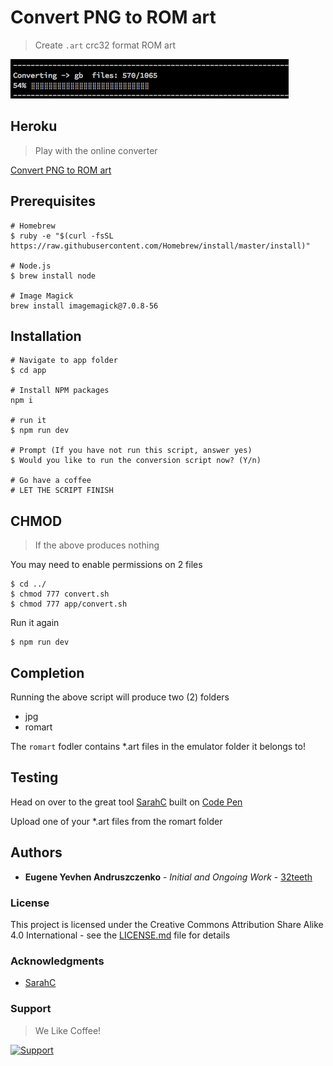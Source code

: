# Convert PNG to ROM art
> Create ```.art``` crc32 format ROM art

![Preview](preview.gif)

## Heroku
> Play with the online converter

[Convert PNG to ROM art](https://convert-image-to-rom-art.herokuapp.com/)

## Prerequisites

```shell
# Homebrew
$ ruby -e "$(curl -fsSL https://raw.githubusercontent.com/Homebrew/install/master/install)"

# Node.js
$ brew install node

# Image Magick
brew install imagemagick@7.0.8-56
```

## Installation

```shell
# Navigate to app folder
$ cd app

# Install NPM packages
npm i

# run it
$ npm run dev

# Prompt (If you have not run this script, answer yes)
$ Would you like to run the conversion script now? (Y/n)

# Go have a coffee
# LET THE SCRIPT FINISH
```

## CHMOD
> If the above produces nothing

You may need to enable permissions on 2 files
```
$ cd ../
$ chmod 777 convert.sh
$ chmod 777 app/convert.sh
```

Run it again
```
$ npm run dev
```

## Completion

Running the above script will produce two (2) folders

* jpg
* romart

The ```romart``` fodler contains *.art files in the emulator folder it belongs to!

## Testing

Head on over to the great tool [SarahC](https://codepen.io/SarahC/) built on [Code Pen](https://codepen.io/SarahC/pen/dgMLjR)

Upload one of your *.art files from the romart folder

## Authors

* **Eugene Yevhen Andruszczenko** - *Initial and Ongoing Work* - [32teeth](https://github.com/32teeth)

### License

This project is licensed under the Creative Commons Attribution Share Alike 4.0 International - see the [LICENSE.md](LICENSE.md) file for details

### Acknowledgments

* [SarahC](https://codepen.io/SarahC/)


### Support
> We Like Coffee!

[![Support](https://raw.githubusercontent.com/retro-esp32/RetroESP32/master/Assets/sponsor.jpg)](https://github.com/sponsors/32teeth)


